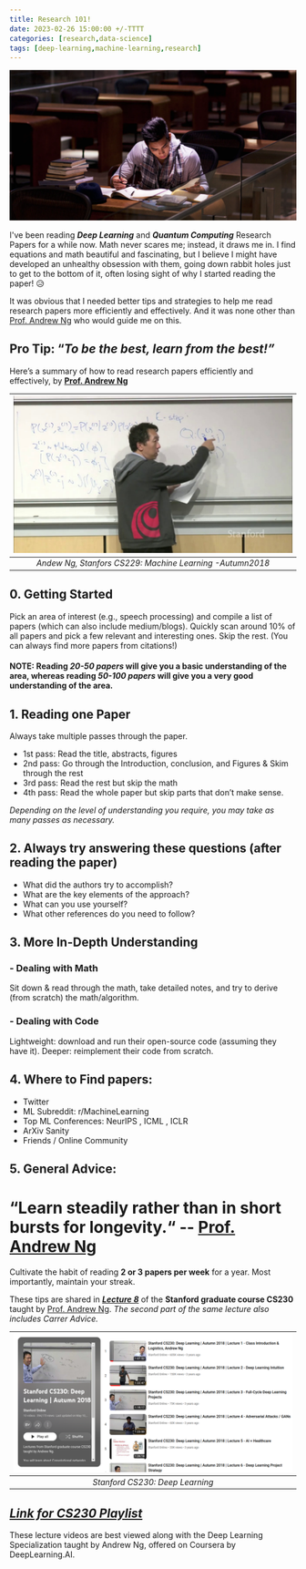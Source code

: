 ```yaml
---
title: Research 101!
date: 2023-02-26 15:00:00 +/-TTTT
categories: [research,data-science]
tags: [deep-learning,machine-learning,research]
---
```



![image](/assets/img/research_101_blog/reserach1.webp)



I've been reading ***Deep Learning*** and ***Quantum Computing*** Research Papers for a while now. Math never scares me; instead, it draws me in. I find equations and math beautiful and fascinating, but I believe I might have developed an unhealthy obsession with them, going down rabbit holes just to get to the bottom of it, often losing sight of why I started reading the paper!  😥

It was obvious that I needed better tips and strategies to help me read research papers more efficiently and effectively. And it was none other than [Prof. Andrew Ng](https://www.andrewng.org/) who would guide me on this.

## **Pro Tip: “*To be the best, learn from the best!”***

Here’s a summary of how to read research papers efficiently and effectively, by **[Prof. Andrew Ng](https://www.andrewng.org/)**


| ![image](/assets/img/research_101_blog/andrew_ng_cs229.jpg) | 
|:--:| 
| *Andew Ng, Stanfors CS229: Machine Learning -Autumn2018* |



## **0. Getting Started**

Pick an area of interest (e.g., speech processing) and compile a list of papers (which can also include medium/blogs). Quickly scan around 10% of all papers and pick a few relevant and interesting ones. Skip the rest. (You can always find more papers from citations!)

####  **NOTE: Reading *20-50 papers* will give you a basic understanding of the area, whereas reading *50-100 papers* will give you a very good understanding of the area.**

## **1. Reading one Paper**

Always take multiple passes through the paper.
* 1st pass: Read the title, abstracts, figures 
* 2nd pass: Go through the Introduction, conclusion, and Figures & Skim through the rest
* 3rd pass: Read the rest but skip the math
* 4th pass: Read the whole paper but skip parts that don’t make sense.

*Depending on the level of understanding you require, you may take as many passes as necessary.*

## **2. Always try answering these questions** (after reading the paper)

* What did the authors try to accomplish?
* What are the key elements of the approach?
* What can you use yourself?
* What other references do you need to follow?

## **3. More In-Depth Understanding**

### **- Dealing with Math** 

Sit down & read through the math, take detailed notes, and try to derive (from scratch) the math/algorithm.

### **- Dealing with Code**

Lightweight: download and run their open-source code (assuming they have it).
Deeper: reimplement their code from scratch.

## **4. Where to Find papers:**
- Twitter
- ML Subreddit: r/MachineLearning
- Top ML Conferences: NeurIPS , ICML , ICLR 
- ArXiv Sanity 
- Friends / Online Community

## **5. General Advice:**


# **“Learn steadily rather than in short bursts for longevity.“                    -- [Prof. Andrew Ng](https://www.andrewng.org/)**




Cultivate the habit of reading **2 or 3 papers per week** for a year. Most importantly, maintain your streak.


<!-- 
{% include embed/{youtube}.html id='{733m6qBH-jI}' %} -->

These tips are shared in ***[Lecture 8](https://youtu.be/733m6qBH-jI)*** of the **Stanford graduate course CS230** taught by [Prof. Andrew Ng](https://www.andrewng.org/). *The second part of the same lecture also includes Carrer Advice.* 

<div style="text-align: center;">

| ![image](/assets/img/research_101_blog/cs230.png) | 
|:--:| 
| *Stanford CS230: Deep Learning* |
</div>


## ***[Link for CS230 Playlist](https://www.youtube.com/playlist?list=PLoROMvodv4rOABXSygHTsbvUz4G_YQhOb)*** 

These lecture videos are best viewed along with the Deep Learning Specialization taught by Andrew Ng, offered on Coursera by DeepLearning.AI.


